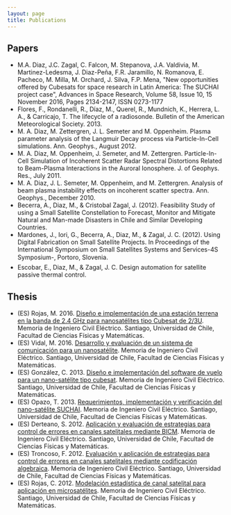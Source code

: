 ```yaml
---
layout: page
title: Publications
---
```


## Papers
* M.A. Diaz, J.C. Zagal, C. Falcon, M. Stepanova, J.A. Valdivia, M. Martinez-Ledesma, J. Diaz-Peña, F.R. Jaramillo, N. Romanova, E. Pacheco, M. Milla, M. Orchard, J. Silva, F.P. Mena, "New opportunities offered by Cubesats for space research in Latin America: The SUCHAI project case", Advances in Space Research, Volume 58, Issue 10, 15 November 2016, Pages 2134-2147, ISSN 0273-1177
* Flores, F., Rondanelli, R., Díaz, M., Querel, R., Mundnich, K., Herrera, L. A., & Carricajo, T. The lifecycle of a radiosonde. Bulletin of the American Meteorological Society. 2013.
* M. A. Diaz, M. Zettergren, J. L. Semeter and M. Oppenheim. Plasma parameter analysis of the Langmuir Decay process via Particle-In-Cell simulations. Ann. Geophys., August 2012.
* M. A. Diaz, M. Oppenheim, J. Semeter, and M. Zettergren. Particle-In-Cell Simulation of Incoherent Scatter Radar Spectral Distortions Related to Beam-Plasma Interactions in the Auroral Ionosphere. J. of Geophys. Res., July 2011.
* M. A. Diaz, J. L. Semeter, M. Oppenheim, and M. Zettergren. Analysis of beam plasma instability effects on incoherent scatter spectra. Ann. Geophys., December 2010.
* Becerra, A., Diaz, M., & Cristobal Zagal, J. (2012). Feasibility Study of using a Small Satellite Constellation to Forecast, Monitor and Mitigate Natural and Man-made Disasters in Chile and Similar Developing Countries.
* Mardones, J., Iori, G., Becerra, A., Diaz, M., & Zagal, J. C. (2012). Using Digital Fabrication on Small Satellite Projects. In Proceedings of the International Symposium on Small Satellites Systems and Services-4S Symposium-, Portoro, Slovenia.
* Escobar, E., Diaz, M., & Zagal, J. C. Design automation for satellite passive thermal control.

## Thesis

* (ES) Rojas, M. 2016. [Diseño e implementación de una estación terrena en la banda de 2.4 GHz para nanosatélites tipo Cubesat de 2/3U](http://repositorio.uchile.cl/handle/2250/141321). Memoria de Ingeniero Civil Eléctrico. Santiago, Universidad de Chile, Facultad de Ciencias Físicas y Matemáticas.
* (ES) Vidal, M. 2016. [Desarrollo y evaluación de un sistema de comunicación para un nanosatélite](http://repositorio.uchile.cl/handle/2250/141235). Memoria de Ingeniero Civil Eléctrico. Santiago, Universidad de Chile, Facultad de Ciencias Físicas y Matemáticas.
* (ES) González, C. 2013. [Diseño e implementación del software de vuelo para un nano-satélite tipo cubesat](http://tesis.uchile.cl/handle/2250/115307). Memoria de Ingeniero Civil Eléctrico. Santiago, Universidad de Chile, Facultad de Ciencias Físicas y Matemáticas.
* (ES) Opazo, T. 2013. [Requerimientos, implementación y verificación del nano-satélite SUCHAI](http://tesis.uchile.cl/handle/2250/115628). Memoria de Ingeniero Civil Eléctrico. Santiago, Universidad de Chile, Facultad de Ciencias Físicas y Matemáticas.
* (ES) Derteano, S. 2012. [Aplicación y evaluación de estrategias para control de errores en canales satelitales mediante BICM](http://www.tesis.uchile.cl/handle/2250/111912). Memoria de Ingeniero Civil Eléctrico. Santiago, Universidad de Chile, Facultad de Ciencias Físicas y Matemáticas.
* (ES) Troncoso, F. 2012. [Evaluación y aplicación de estrategias para control de errores en canales satelitales mediante codificación algebraica](http://www.tesis.uchile.cl/handle/2250/112615). Memoria de Ingeniero Civil Eléctrico. Santiago, Universidad de Chile, Facultad de Ciencias Físicas y Matemáticas.
* (ES) Rojas, C. 2012. [Modelación estadística de canal satelital para aplicación en microsatélites](http://www.tesis.uchile.cl/handle/2250/112070). Memoria de Ingeniero Civil Eléctrico. Santiago, Universidad de Chile, Facultad de Ciencias Físicas y Matemáticas.

